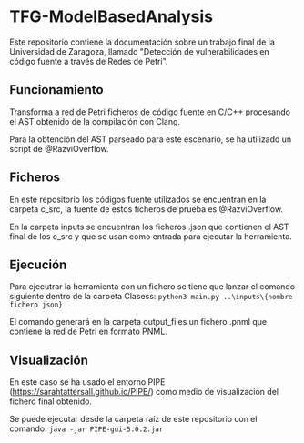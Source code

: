 # TFG-ModelBasedAnalysis
Este repositorio contiene la documentación sobre un trabajo final de la Universidad de Zaragoza, llamado "Detección de vulnerabilidades en código fuente a través de Redes de Petri". 
## Funcionamiento
Transforma a red de Petri ficheros de código fuente en C/C++ procesando el AST obtenido de la compilación con Clang. 

Para la obtención del AST parseado para este escenario, se ha utilizado un script de @RazviOverflow.
## Ficheros
En este repositorio los códigos fuente utilizados se encuentran en la carpeta c_src, la fuente de estos ficheros de prueba es @RazviOverflow. 

En la carpeta inputs se encuentran los ficheros .json que contienen el AST final de los c_src y que se usan como entrada para ejecutar la herramienta. 
## Ejecución 
Para ejecutrar la herramienta con un fichero se tiene que lanzar el comando siguiente dentro de la carpeta Clasess: `python3 main.py ..\inputs\{nombre fichero json}` 

El comando generará en la carpeta output_files un fichero .pnml que contiene la red de Petri en formato PNML.
## Visualización 
En este caso se ha usado el entorno PIPE (https://sarahtattersall.github.io/PIPE/) como medio de visualización del fichero final obtenido. 

Se puede ejecutar desde la carpeta raíz de este repositorio con el comando: `java -jar PIPE-gui-5.0.2.jar`


